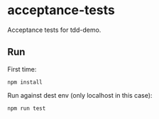 # acceptance-tests

Acceptance tests for tdd-demo.

## Run

First time:

```
npm install
```

Run against dest env (only localhost in this case):

```
npm run test
```
